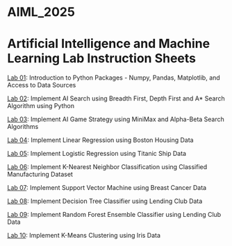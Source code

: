 # AIML_2025
# Artificial Intelligence and Machine Learning Lab Instruction Sheets 
[Lab 01](https://github.com/MacherlaDivya/AIML_2025/blob/main/Lab1.ipynb): Introduction to Python Packages - Numpy, Pandas, Matplotlib, and Access to Data Sources

[Lab 02](https://github.com/MacherlaDivya/AIML_2025/blob/main/lab%202.ipynb): Implement AI Search using Breadth First, Depth First and A* Search Algorithm using Python


[Lab 03](https://github.com/MacherlaDivya/AIML_2025/blob/main/Lab_3.ipynb): Implement AI Game Strategy using MiniMax and Alpha-Beta Search Algorithms 

[Lab 04](https://colab.research.google.com/drive/1__udbRAqvlQxxx_hfWxOls1EaoDuANO1): Implement Linear Regression using Boston Housing Data 

[Lab 05](https://colab.research.google.com/drive/1wTdBwHUQkih3I6cZmMYt6bo2zgasBOuf?usp=chrome_ntp#scrollTo=6Uiu1ceOFzzm): Implement Logistic Regression using Titanic Ship Data 

[Lab 06](): Implement K-Nearest Neighbor Classification using Classified Manufacturing Dataset

[Lab 07](): Implement Support Vector Machine using Breast Cancer Data 

[Lab 08](): Implement Decision Tree Classifier using Lending Club Data 

[Lab 09](): Implement Random Forest Ensemble Classifier using Lending Club Data 

[Lab 10](): Implement K-Means Clustering using Iris Data
